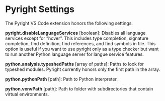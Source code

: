 # Pyright Settings

The Pyright VS Code extension honors the following settings.

**pyright.disableLanguageServices** [boolean]: Disables all language services except for “hover”. This includes type completion, signature completion, find definition, find references, and find symbols in file. This option is useful if you want to use pyright only as a type checker but want to run another Python language server for langue service features.

**python.analysis.typeshedPaths** [array of paths]: Paths to look for typeshed modules. Pyright currently honors only the first path in the array.

**python.pythonPath** [path]: Path to Python interpreter.

**python.venvPath** [path]: Path to folder with subdirectories that contain virtual environments.



